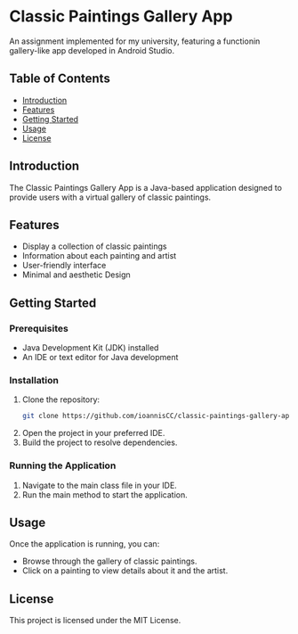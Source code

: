 # Classic Paintings Gallery App

An assignment implemented for my university, featuring a functionin gallery-like app developed in Android Studio.

## Table of Contents
- [Introduction](#introduction)
- [Features](#features)
- [Getting Started](#getting-started)
- [Usage](#usage)
- [License](#license)

## Introduction
The Classic Paintings Gallery App is a Java-based application designed to provide users with a virtual gallery of classic paintings.

## Features
- Display a collection of classic paintings
- Information about each painting and artist
- User-friendly interface
- Minimal and aesthetic Design

## Getting Started
### Prerequisites
- Java Development Kit (JDK) installed
- An IDE or text editor for Java development

### Installation
1. Clone the repository:
    ```sh
    git clone https://github.com/ioannisCC/classic-paintings-gallery-app.git
    ```
2. Open the project in your preferred IDE.
3. Build the project to resolve dependencies.

### Running the Application
1. Navigate to the main class file in your IDE.
2. Run the main method to start the application.

## Usage
Once the application is running, you can:
- Browse through the gallery of classic paintings.
- Click on a painting to view details about it and the artist.

## License
This project is licensed under the MIT License.
